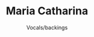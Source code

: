 ---
title: Maria Catharina
subtitle: "Vocals/backings"
instrument: "Vocals/backings"
layout: default
img: /images/band/mc.jpg
---